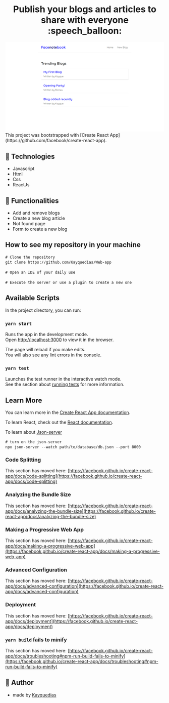 <h1 align="center">Publish your blogs and articles to share with everyone   :speech_balloon:</h1>

<img src='https://github.com/Kayquedias/WebReact-blog/blob/main/src/img/preview.PNG' width='1000px' >
This project was bootstrapped with [Create React App](https://github.com/facebook/create-react-app).

## :rocket: Technologies

<ul>
  <li>Javascript</li>
  <li>Html</li>
  <li>Css</li>
  <li>ReactJs</li>
</ul>

## 📑 Functionalities

<ul>
  <li>Add and remove blogs</li>
  <li>Create a new blog article</li>
  <li>Not found page</li>
  <li>Form to create a new blog</li>
</ul>

## How to see my repository in your machine

```
# Clone the repository
git clone https://github.com/Kayquedias/Web-app

# Open an IDE of your daily use

# Execute the server or use a plugin to create a new one
```
## Available Scripts

In the project directory, you can run:

### `yarn start`

Runs the app in the development mode.\
Open [http://localhost:3000](http://localhost:3000) to view it in the browser.

The page will reload if you make edits.\
You will also see any lint errors in the console.

### `yarn test`

Launches the test runner in the interactive watch mode.\
See the section about [running tests](https://facebook.github.io/create-react-app/docs/running-tests) for more information.

## Learn More

You can learn more in the [Create React App documentation](https://facebook.github.io/create-react-app/docs/getting-started).

To learn React, check out the [React documentation](https://reactjs.org/).

To learn about [Json-server](https://www.npmjs.com/package/json-server) 

```
# turn on the json-server
npx json-server --watch path/to/database/db.json --port 8000
```

### Code Splitting

This section has moved here: [https://facebook.github.io/create-react-app/docs/code-splitting](https://facebook.github.io/create-react-app/docs/code-splitting)

### Analyzing the Bundle Size

This section has moved here: [https://facebook.github.io/create-react-app/docs/analyzing-the-bundle-size](https://facebook.github.io/create-react-app/docs/analyzing-the-bundle-size)

### Making a Progressive Web App

This section has moved here: [https://facebook.github.io/create-react-app/docs/making-a-progressive-web-app](https://facebook.github.io/create-react-app/docs/making-a-progressive-web-app)

### Advanced Configuration

This section has moved here: [https://facebook.github.io/create-react-app/docs/advanced-configuration](https://facebook.github.io/create-react-app/docs/advanced-configuration)

### Deployment

This section has moved here: [https://facebook.github.io/create-react-app/docs/deployment](https://facebook.github.io/create-react-app/docs/deployment)

### `yarn build` fails to minify

This section has moved here: [https://facebook.github.io/create-react-app/docs/troubleshooting#npm-run-build-fails-to-minify](https://facebook.github.io/create-react-app/docs/troubleshooting#npm-run-build-fails-to-minify)

## :bust_in_silhouette: Author 

- made by [Kayquedias](https://www.linkedin.com/in/kayque-dias-363644214/)
